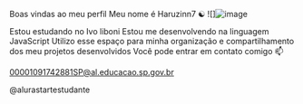Boas vindas ao meu perfil 
Meu nome é Haruzinn7 ☯
![]![image](https://github.com/user-attachments/assets/0f9936a4-45e3-4df4-862a-ea61bfc64cbe)



Estou estudando no Ivo liboni
Estou me desenvolvendo na linguagem JavaScript
Utilizo esse espaço para minha organização e compartilhamento dos meu projetos desenvolvidos
Você pode entrar em contato comigo 📫

00001091742881SP@al.educacao.sp.gov.br


@alurastartestudante

